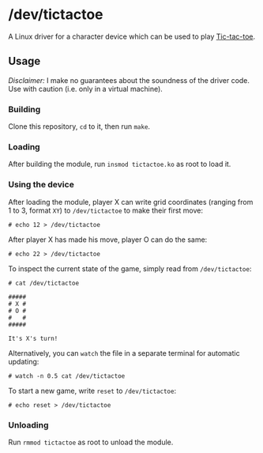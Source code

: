 # /dev/tictactoe

A Linux driver for a character device which can be used to play
[Tic-tac-toe](https://en.wikipedia.org/wiki/Tic-tac-toe).

## Usage

*Disclaimer:* I make no guarantees about the soundness of the driver code.
Use with caution (i.e. only in a virtual machine).

### Building

Clone this repository, `cd` to it, then run `make`.

### Loading

After building the module, run `insmod tictactoe.ko` as root to load it.

### Using the device

After loading the module, player X can write grid coordinates
(ranging from 1 to 3, format `XY`) to `/dev/tictactoe` to make their first move:

```console
# echo 12 > /dev/tictactoe
```

After player X has made his move, player O can do the same:

```console
# echo 22 > /dev/tictactoe
```

To inspect the current state of the game, simply read from `/dev/tictactoe`:

```console
# cat /dev/tictactoe
```

```
#####
# X #
# O #
#   #
#####

It's X's turn!
```

Alternatively, you can `watch` the file in a separate terminal for automatic
updating:

```console
# watch -n 0.5 cat /dev/tictactoe
```

To start a new game, write `reset` to `/dev/tictactoe`:

```console
# echo reset > /dev/tictactoe
```

### Unloading

Run `rmmod tictactoe` as root to unload the module.
